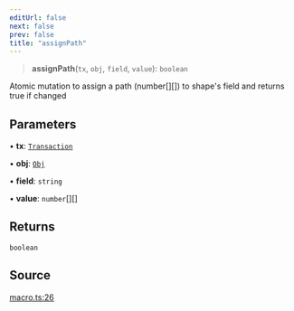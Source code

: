```yaml
---
editUrl: false
next: false
prev: false
title: "assignPath"
---
```


> **assignPath**(`tx`, `obj`, `field`, `value`): `boolean`

Atomic mutation to assign a path (number[][]) to shape's field and
returns true if changed

## Parameters

• **tx**: [`Transaction`](/api-core/classes/transaction/)

• **obj**: [`Obj`](/api-core/classes/obj/)

• **field**: `string`

• **value**: `number`[][]

## Returns

`boolean`

## Source

[macro.ts:26](https://github.com/dgmjs/dgmjs/blob/main/packages/core/src/macro.ts#L26)

